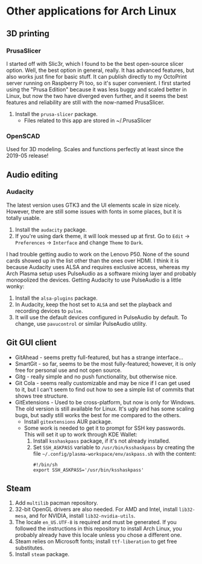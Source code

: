 # Other applications for Arch Linux

## 3D printing

### PrusaSlicer

I started off with Slic3r, which I found to be the best open-source slicer option.  Well, the best option in general, really.  It has advanced features, but also works just fine for basic stuff.  It can publish directly to my OctoPrint server running on Raspberry Pi too, so it's super convenient.  I first started using the "Prusa Edition" because it was less buggy and scaled better in Linux, but now the two have diverged even further, and it seems the best features and reliability are still with the now-named PrusaSlicer.

1. Install the `prusa-slicer` package.
    - Files related to this app are stored in ~/.PrusaSlicer

### OpenSCAD

Used for 3D modeling.  Scales and functions perfectly at least since the 2019-05 release!

## Audio editing

### Audacity

The latest version uses GTK3 and the UI elements scale in size nicely.  However, there are still some issues with fonts in some places, but it is totally usable.

1. Install the `audacity` package.
2. If you're using dark theme, it will look messed up at first.  Go to `Edit` → `Preferences` → `Interface` and change `Theme` to `Dark`.

I had trouble getting audio to work on the Lenovo P50.  None of the sound cards showed up in the list other than the ones over HDMI.  I think it is because Audacity uses ALSA and requires exclusive access, whereas my Arch Plasma setup uses PulseAudio as a software mixing layer and probably monopolized the devices.  Getting Audacity to use PulseAudio is a little wonky:

1. Install the `alsa-plugins` package.
2. In Audacity, keep the host set to `ALSA` and set the playback and recording devices to `pulse`.
3. It will use the default devices configured in PulseAudio by default.  To change, use `pavucontrol` or similar PulseAudio utility.

## Git GUI client

- GitAhead - seems pretty full-featured, but has a strange interface...
- SmartGit - so far, seems to be the most fully-featured; however, it is only free for personal use and not open source.
- Gitg - really simple and no push functionality, but otherwise nice.
- Git Cola - seems really customizable and may be nice if I can get used to it, but I can't seem to find out how to see a simple list of commits that shows tree structure.
- GitExtensions - Used to be cross-platform, but now is only for Windows.  The old version is still available for Linux.  It's ugly and has some scaling bugs, but sadly still works the best for me compared to the others.
    - Install `gitextensions` AUR package.
    - Some work is needed to get it to prompt for SSH key passwords.  This will set it up to work through KDE Wallet:
        1. Install `ksshaskpass` package, if it's not already installed.
        2. Set `SSH_ASKPASS` variable to `/usr/bin/ksshaskpass` by creating the file `~/.config/plasma-workspace/env/askpass.sh` with the content:
            ```
            #!/bin/sh
            export SSH_ASKPASS='/usr/bin/ksshaskpass'
            ```

## Steam

1. Add `multilib` pacman repository.
2. 32-bit OpenGL drivers are also needed.  For AMD and Intel, install `lib32-mesa`, and for NVIDIA, install `lib32-nvidia-utils`.
3. The locale `en_US.UTF-8` is required and must be generated.  If you followed the instructions in this repository to install Arch Linux, you probably already have this locale unless you chose a different one.
4. Steam relies on Microsoft fonts; install `ttf-liberation` to get free substitutes.
5. Install `steam` package.